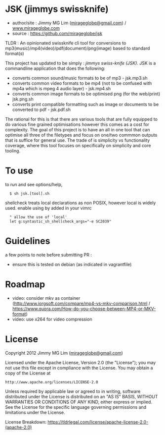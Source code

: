 
# JSK (jimmys swissknife) #

- author/site : Jimmy MG Lim (mirageglobe@gmail.com) / www.mirageglobe.com
- source : https://github.com/mirageglobe/jsk

TLDR : An opinionated swissknife cli tool for conversions to mp3(music)/mp4(video)/pdf(document)/png(image) based to standard format(s)

This project has updated to be simply : *jimmys swiss-knife (JSK)*. JSK is a commandline application that does the following:

* converts common sound/music formats to be of mp3 - jsk.mp3.sh
* converts common video formats to be mp4 (not to be confused with mp4a which is mpeg 4 audio layer) - jsk.mp4.sh
* converts common image formats to be optimised png (for the web/print) jsk.png.sh
* converts print compatible formatting such as image or documents to be converted to pdf - jsk.pdf.sh

The rational for this is that there are various tools that are fully equipped to do various fine grained optimisations however this comes as a cost for complexity. The goal of this project is to have an all in one tool that can optimise all three of the filetypes and focus on one/two commmon outputs that is suffice for general use. The trade of is simplicity vs functionality coverage, where this tool focuses on specifically on simplicity and core tooling.

# To use #

to run and see options/help,
```
  $ sh jsk.[tool].sh
```

shellcheck treats local declarations as non POSIX, however local is widely used. enable using by added in your vimrc
```
  " allow the use of 'local'
  let g:syntastic_sh_shellcheck_args="-e SC2039"
```

# Guidelines #

a few points to note before submitting PR :

- ensure this is tested on debian (as indicated in vagrantfile)

# Roadmap #

- video: consider mkv as container (http://www.iorgsoft.com/compare/mp4-vs-mkv-comparison.html / https://www.quora.com/How-do-you-choose-between-MP4-or-MKV-format)
- video: use x264 for video compression

# License #

Copyright 2012 Jimmy MG Lim (mirageglobe@gmail.com)

Licensed under the Apache License, Version 2.0 (the "License");
you may not use this file except in compliance with the License.
You may obtain a copy of the License at

    http://www.apache.org/licenses/LICENSE-2.0

Unless required by applicable law or agreed to in writing, software
distributed under the License is distributed on an "AS IS" BASIS,
WITHOUT WARRANTIES OR CONDITIONS OF ANY KIND, either express or implied.
See the License for the specific language governing permissions and
limitations under the License.

License Breakdown: https://tldrlegal.com/license/apache-license-2.0-(apache-2.0)

